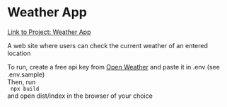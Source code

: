 # Weather App
<a href="https://www.theodinproject.com/paths/full-stack-ruby-on-rails/courses/javascript/lessons/weather-app">Link to Project: Weather App</a>

<p>A web site where users can check the current weather of an entered location</p>

<p>To run, create a free api key from <a href="https://home.openweathermap.org/users/sign_up">Open Weather</a> and paste it in .env (see .env.sample)<br />
Then, run<br />
<code> npx build</code><br />
and open dist/index in the browser of your choice</p>
